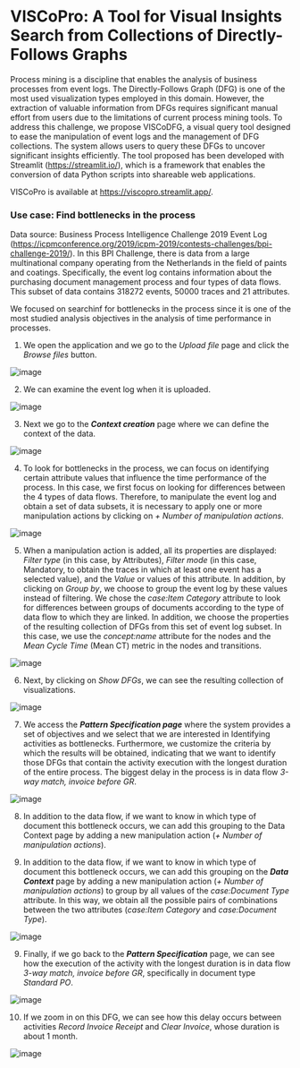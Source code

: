 # VISCoPro:  A Tool for Visual Insights Search from Collections of Directly-Follows Graphs

Process mining is a discipline that enables the analysis of business processes from event logs. The Directly-Follows Graph (DFG) is one of the most used visualization types employed in this domain. However, the extraction of valuable information from DFGs requires significant manual effort from users due to the limitations of current process mining tools. To address this challenge, we propose VISCoDFG, a visual query tool designed to ease the manipulation of event logs and the management of DFG collections. The system allows users to query these DFGs to uncover significant insights efficiently. The tool proposed has been developed with Streamlit (https://streamlit.io/), which is a framework that enables the conversion of data Python scripts into shareable web applications.

VISCoPro is available at https://viscopro.streamlit.app/.

### Use case: Find bottlenecks in the process 

Data source: Business Process Intelligence Challenge 2019 Event Log (https://icpmconference.org/2019/icpm-2019/contests-challenges/bpi-challenge-2019/). In this BPI Challenge, there is data from a large multinational company operating from the Netherlands in the field of paints and coatings. Specifically, the event log contains information about the purchasing document management process and four types of data flows. This subset of data contains 318272 events, 50000 traces and 21 attributes.
  
We focused on searchinf for bottlenecks in the process since it is one of the most studied analysis objectives in the analysis of time performance in processes.

1. We open the application and we go to the *Upload file* page and click the *Browse files* button.

![image](https://github.com/msurbano/VISCoPro/assets/92515344/68447597-36b5-4dcf-a709-2b7e64b68ce2)

2. We can examine the event log when it is uploaded.

![image](https://github.com/msurbano/VISCoPro/assets/92515344/4836934d-bca5-450c-b4f4-7245afb692b1)

3. Next we go to the ***Context creation*** page where we can define the context of the data. 

![image](https://github.com/msurbano/VISCoPro/assets/92515344/8ba9961c-2858-4b08-840a-d14c1f8e9bb6)

4. To look for bottlenecks in the process, we can focus on identifying certain attribute values that influence the time performance of the process. In this case, we first focus on looking for differences between the 4 types of data flows. Therefore, to manipulate the event log and obtain a set of data subsets, it is necessary to apply one or more manipulation actions by clicking on *+ Number of manipulation actions*.

![image](https://github.com/msurbano/VISCoPro/assets/92515344/9651e6c4-fb58-402a-a957-6f30bfd71b3a)

5. When a manipulation action is added, all its properties are displayed: *Filter type* (in this case, by Attributes), *Filter mode* (in this case, Mandatory, to obtain the traces in which at least one event has a selected value), and the *Value* or values of this attribute. In addition, by clicking on *Group by*, we choose to group the event log by these values instead of filtering. We chose the *case:Item Category* attribute to look for differences between groups of documents according to the type of data flow to which they are linked. In addition, we choose the properties of the resulting collection of DFGs from this set of event log subset. In this case, we use the *concept:name* attribute for the nodes and the *Mean Cycle Time* (Mean CT) metric in the nodes and transitions. 

![image](https://github.com/msurbano/VISCoPro/assets/92515344/7bce3704-b61a-4df3-8378-4219caf54384)

6. Next, by clicking on *Show DFGs*, we can see the resulting collection of visualizations.

![image](https://github.com/msurbano/VISCoPro/assets/92515344/4cca2cc8-af59-4da8-9be6-cddd7d45da12)

7. We access the ***Pattern Specification page*** where the system provides a set of objectives and we select that we are interested in Identifying activities as bottlenecks. Furthermore, we customize the criteria by which the results will be obtained, indicating that we want to identify those DFGs that contain the activity execution with the longest duration of the entire process. The biggest delay in the process is in data flow *3-way match, invoice before GR*.

![image](https://github.com/msurbano/VISCoPro/assets/92515344/35a66402-31cd-4410-8c98-e85942fbd2ad)

8. In addition to the data flow, if we want to know in which type of document this bottleneck occurs, we can add this grouping to the Data Context page by adding a new manipulation action (*+ Number of manipulation actions*).

9. In addition to the data flow, if we want to know in which type of document this bottleneck occurs, we can add this grouping on the ***Data Context*** page by adding a new manipulation action (*+ Number of manipulation actions*) to group by all values of the *case:Document Type* attribute. In this way, we obtain all the possible pairs of combinations between the two attributes (*case:Item Category* and *case:Document Type*).

![image](https://github.com/msurbano/VISCoPro/assets/92515344/66de6829-3d16-44e6-9551-aa2216898ba6)

9. Finally, if we go back to the ***Pattern Specification*** page, we can see how the execution of the activity with the longest duration is in data flow *3-way match, invoice before GR*, specifically in document type *Standard PO*.

![image](https://github.com/msurbano/VISCoPro/assets/92515344/fd63e9b8-bfbb-4486-b582-db23abfa1640)

10. If we zoom in on this DFG, we can see how this delay occurs between activities *Record Invoice Receipt* and *Clear Invoice*, whose duration is about 1 month.

![image](https://github.com/msurbano/VISCoPro/assets/92515344/f2e0c03f-a432-4cc8-a598-46f408d00e7e)











